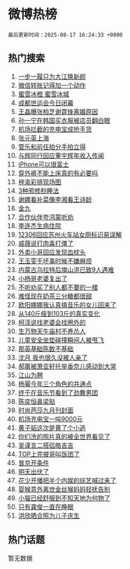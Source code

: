 # 微博热榜

`最后更新时间：2025-08-17 16:24:33 +0800`

## 热门搜索

1. [一步一履只为大江换新颜](https://m.weibo.cn/search?containerid=100103type%3D1%26t%3D10%26q%3D%23%E4%B8%80%E6%AD%A5%E4%B8%80%E5%B1%A5%E5%8F%AA%E4%B8%BA%E5%A4%A7%E6%B1%9F%E6%8D%A2%E6%96%B0%E9%A2%9C%23&stream_entry_id=51&isnewpage=1&extparam=seat%3D1%26q%3D%2523%25E4%25B8%2580%25E6%25AD%25A5%25E4%25B8%2580%25E5%25B1%25A5%25E5%258F%25AA%25E4%25B8%25BA%25E5%25A4%25A7%25E6%25B1%259F%25E6%258D%25A2%25E6%2596%25B0%25E9%25A2%259C%2523%26pos%3D0%26cate%3D10103%26filter_type%3Drealtimehot%26stream_entry_id%3D51%26c_type%3D51%26dgr%3D0%26display_time%3D1755419072%26pre_seqid%3D1755419072421055864491)
1. [微信转账记得加一个动作](https://m.weibo.cn/search?containerid=100103type%3D1%26t%3D10%26q%3D%E5%BE%AE%E4%BF%A1%E8%BD%AC%E8%B4%A6%E8%AE%B0%E5%BE%97%E5%8A%A0%E4%B8%80%E4%B8%AA%E5%8A%A8%E4%BD%9C&stream_entry_id=31&isnewpage=1&extparam=seat%3D1%26pos%3D0%26band_rank%3D1%26filter_type%3Drealtimehot%26c_type%3D31%26q%3D%25E5%25BE%25AE%25E4%25BF%25A1%25E8%25BD%25AC%25E8%25B4%25A6%25E8%25AE%25B0%25E5%25BE%2597%25E5%258A%25A0%25E4%25B8%2580%25E4%25B8%25AA%25E5%258A%25A8%25E4%25BD%259C%26dgr%3D0%26lcate%3D5001%26cate%3D5001%26stream_entry_id%3D31%26flag%3D2%26realpos%3D1%26display_time%3D1755419072%26pre_seqid%3D1755419072421055864491)
1. [蜜雪冰橙 蜜雪冰城](https://m.weibo.cn/search?containerid=100103type%3D1%26t%3D10%26q%3D%E8%9C%9C%E9%9B%AA%E5%86%B0%E6%A9%99+%E8%9C%9C%E9%9B%AA%E5%86%B0%E5%9F%8E&stream_entry_id=31&isnewpage=1&extparam=seat%3D1%26pos%3D1%26band_rank%3D2%26filter_type%3Drealtimehot%26c_type%3D31%26q%3D%25E8%259C%259C%25E9%259B%25AA%25E5%2586%25B0%25E6%25A9%2599%2520%25E8%259C%259C%25E9%259B%25AA%25E5%2586%25B0%25E5%259F%258E%26dgr%3D0%26lcate%3D5001%26cate%3D5001%26stream_entry_id%3D31%26flag%3D0%26realpos%3D2%26display_time%3D1755419072%26pre_seqid%3D1755419072421055864491)
1. [成都世运会今日闭幕](https://m.weibo.cn/search?containerid=100103type%3D1%26t%3D10%26q%3D%23%E6%88%90%E9%83%BD%E4%B8%96%E8%BF%90%E4%BC%9A%E4%BB%8A%E6%97%A5%E9%97%AD%E5%B9%95%23&stream_entry_id=31&isnewpage=1&extparam=seat%3D1%26pos%3D2%26band_rank%3D3%26filter_type%3Drealtimehot%26c_type%3D31%26q%3D%2523%25E6%2588%2590%25E9%2583%25BD%25E4%25B8%2596%25E8%25BF%2590%25E4%25BC%259A%25E4%25BB%258A%25E6%2597%25A5%25E9%2597%25AD%25E5%25B9%2595%2523%26dgr%3D0%26lcate%3D5001%26cate%3D5001%26stream_entry_id%3D31%26flag%3D0%26realpos%3D3%26display_time%3D1755419072%26pre_seqid%3D1755419072421055864491)
1. [王晶曝张柏芝谢霆锋离婚原因](https://m.weibo.cn/search?containerid=100103type%3D1%26t%3D10%26q%3D%23%E7%8E%8B%E6%99%B6%E6%9B%9D%E5%BC%A0%E6%9F%8F%E8%8A%9D%E8%B0%A2%E9%9C%86%E9%94%8B%E7%A6%BB%E5%A9%9A%E5%8E%9F%E5%9B%A0%23&stream_entry_id=31&isnewpage=1&extparam=seat%3D1%26pos%3D3%26band_rank%3D4%26filter_type%3Drealtimehot%26c_type%3D31%26q%3D%2523%25E7%258E%258B%25E6%2599%25B6%25E6%259B%259D%25E5%25BC%25A0%25E6%259F%258F%25E8%258A%259D%25E8%25B0%25A2%25E9%259C%2586%25E9%2594%258B%25E7%25A6%25BB%25E5%25A9%259A%25E5%258E%259F%25E5%259B%25A0%2523%26dgr%3D0%26lcate%3D5001%26cate%3D5001%26stream_entry_id%3D31%26flag%3D2%26realpos%3D4%26display_time%3D1755419072%26pre_seqid%3D1755419072421055864491)
1. [孙一宁在韩国买衣服被店员翻白眼](https://m.weibo.cn/search?containerid=100103type%3D1%26t%3D10%26q%3D%23%E5%AD%99%E4%B8%80%E5%AE%81%E5%9C%A8%E9%9F%A9%E5%9B%BD%E4%B9%B0%E8%A1%A3%E6%9C%8D%E8%A2%AB%E5%BA%97%E5%91%98%E7%BF%BB%E7%99%BD%E7%9C%BC%23&stream_entry_id=31&isnewpage=1&extparam=seat%3D1%26pos%3D4%26band_rank%3D5%26filter_type%3Drealtimehot%26c_type%3D31%26q%3D%2523%25E5%25AD%2599%25E4%25B8%2580%25E5%25AE%2581%25E5%259C%25A8%25E9%259F%25A9%25E5%259B%25BD%25E4%25B9%25B0%25E8%25A1%25A3%25E6%259C%258D%25E8%25A2%25AB%25E5%25BA%2597%25E5%2591%2598%25E7%25BF%25BB%25E7%2599%25BD%25E7%259C%25BC%2523%26dgr%3D0%26lcate%3D5001%26cate%3D5001%26stream_entry_id%3D31%26flag%3D1%26realpos%3D5%26display_time%3D1755419072%26pre_seqid%3D1755419072421055864491)
1. [机场拦截的充电宝成抢手货](https://m.weibo.cn/search?containerid=100103type%3D1%26t%3D10%26q%3D%23%E6%9C%BA%E5%9C%BA%E6%8B%A6%E6%88%AA%E7%9A%84%E5%85%85%E7%94%B5%E5%AE%9D%E6%88%90%E6%8A%A2%E6%89%8B%E8%B4%A7%23&stream_entry_id=31&isnewpage=1&extparam=seat%3D1%26pos%3D5%26band_rank%3D6%26filter_type%3Drealtimehot%26c_type%3D31%26q%3D%2523%25E6%259C%25BA%25E5%259C%25BA%25E6%258B%25A6%25E6%2588%25AA%25E7%259A%2584%25E5%2585%2585%25E7%2594%25B5%25E5%25AE%259D%25E6%2588%2590%25E6%258A%25A2%25E6%2589%258B%25E8%25B4%25A7%2523%26dgr%3D0%26lcate%3D5001%26cate%3D5001%26stream_entry_id%3D31%26flag%3D0%26realpos%3D6%26display_time%3D1755419072%26pre_seqid%3D1755419072421055864491)
1. [张元英上海](https://m.weibo.cn/search?containerid=100103type%3D1%26t%3D10%26q%3D%E5%BC%A0%E5%85%83%E8%8B%B1%E4%B8%8A%E6%B5%B7&stream_entry_id=31&isnewpage=1&extparam=seat%3D1%26pos%3D6%26band_rank%3D7%26filter_type%3Drealtimehot%26c_type%3D31%26q%3D%25E5%25BC%25A0%25E5%2585%2583%25E8%258B%25B1%25E4%25B8%258A%25E6%25B5%25B7%26dgr%3D0%26lcate%3D5001%26cate%3D5001%26stream_entry_id%3D31%26flag%3D0%26realpos%3D7%26display_time%3D1755419072%26pre_seqid%3D1755419072421055864491)
1. [管乐和前任拍分手拍立得](https://m.weibo.cn/search?containerid=100103type%3D1%26t%3D10%26q%3D%23%E7%AE%A1%E4%B9%90%E5%92%8C%E5%89%8D%E4%BB%BB%E6%8B%8D%E5%88%86%E6%89%8B%E6%8B%8D%E7%AB%8B%E5%BE%97%23&stream_entry_id=31&isnewpage=1&extparam=seat%3D1%26pos%3D7%26band_rank%3D8%26filter_type%3Drealtimehot%26c_type%3D31%26q%3D%2523%25E7%25AE%25A1%25E4%25B9%2590%25E5%2592%258C%25E5%2589%258D%25E4%25BB%25BB%25E6%258B%258D%25E5%2588%2586%25E6%2589%258B%25E6%258B%258D%25E7%25AB%258B%25E5%25BE%2597%2523%26dgr%3D0%26lcate%3D5001%26cate%3D5001%26stream_entry_id%3D31%26flag%3D0%26realpos%3D8%26display_time%3D1755419072%26pre_seqid%3D1755419072421055864491)
1. [与辉同行回应董宇辉年收入传闻](https://m.weibo.cn/search?containerid=100103type%3D1%26t%3D10%26q%3D%23%E4%B8%8E%E8%BE%89%E5%90%8C%E8%A1%8C%E5%9B%9E%E5%BA%94%E8%91%A3%E5%AE%87%E8%BE%89%E5%B9%B4%E6%94%B6%E5%85%A5%E4%BC%A0%E9%97%BB%23&stream_entry_id=31&isnewpage=1&extparam=seat%3D1%26pos%3D8%26band_rank%3D9%26filter_type%3Drealtimehot%26c_type%3D31%26q%3D%2523%25E4%25B8%258E%25E8%25BE%2589%25E5%2590%258C%25E8%25A1%258C%25E5%259B%259E%25E5%25BA%2594%25E8%2591%25A3%25E5%25AE%2587%25E8%25BE%2589%25E5%25B9%25B4%25E6%2594%25B6%25E5%2585%25A5%25E4%25BC%25A0%25E9%2597%25BB%2523%26dgr%3D0%26lcate%3D5001%26cate%3D5001%26stream_entry_id%3D31%26flag%3D0%26realpos%3D9%26display_time%3D1755419072%26pre_seqid%3D1755419072421055864491)
1. [iPhone可以很富士](https://m.weibo.cn/search?containerid=100103type%3D1%26t%3D10%26q%3DiPhone%E5%8F%AF%E4%BB%A5%E5%BE%88%E5%AF%8C%E5%A3%AB&stream_entry_id=31&isnewpage=1&extparam=seat%3D1%26pos%3D9%26band_rank%3D10%26filter_type%3Drealtimehot%26c_type%3D31%26q%3DiPhone%25E5%258F%25AF%25E4%25BB%25A5%25E5%25BE%2588%25E5%25AF%258C%25E5%25A3%25AB%26dgr%3D0%26lcate%3D5001%26cate%3D5001%26stream_entry_id%3D31%26flag%3D1%26realpos%3D10%26display_time%3D1755419072%26pre_seqid%3D1755419072421055864491)
1. [穿外裤不能上床真的有必要吗](https://m.weibo.cn/search?containerid=100103type%3D1%26t%3D10%26q%3D%23%E7%A9%BF%E5%A4%96%E8%A3%A4%E4%B8%8D%E8%83%BD%E4%B8%8A%E5%BA%8A%E7%9C%9F%E7%9A%84%E6%9C%89%E5%BF%85%E8%A6%81%E5%90%97%23&stream_entry_id=31&isnewpage=1&extparam=seat%3D1%26pos%3D10%26band_rank%3D11%26filter_type%3Drealtimehot%26c_type%3D31%26q%3D%2523%25E7%25A9%25BF%25E5%25A4%2596%25E8%25A3%25A4%25E4%25B8%258D%25E8%2583%25BD%25E4%25B8%258A%25E5%25BA%258A%25E7%259C%259F%25E7%259A%2584%25E6%259C%2589%25E5%25BF%2585%25E8%25A6%2581%25E5%2590%2597%2523%26dgr%3D0%26lcate%3D5001%26cate%3D5001%26stream_entry_id%3D31%26flag%3D0%26realpos%3D11%26display_time%3D1755419072%26pre_seqid%3D1755419072421055864491)
1. [梓渝彩排现场图](https://m.weibo.cn/search?containerid=100103type%3D1%26t%3D10%26q%3D%E6%A2%93%E6%B8%9D%E5%BD%A9%E6%8E%92%E7%8E%B0%E5%9C%BA%E5%9B%BE&stream_entry_id=31&isnewpage=1&extparam=seat%3D1%26pos%3D11%26band_rank%3D12%26filter_type%3Drealtimehot%26c_type%3D31%26q%3D%25E6%25A2%2593%25E6%25B8%259D%25E5%25BD%25A9%25E6%258E%2592%25E7%258E%25B0%25E5%259C%25BA%25E5%259B%25BE%26dgr%3D0%26lcate%3D5001%26cate%3D5001%26stream_entry_id%3D31%26flag%3D0%26realpos%3D12%26display_time%3D1755419072%26pre_seqid%3D1755419072421055864491)
1. [3种邪修秒睡法](https://m.weibo.cn/search?containerid=100103type%3D1%26t%3D10%26q%3D3%E7%A7%8D%E9%82%AA%E4%BF%AE%E7%A7%92%E7%9D%A1%E6%B3%95&stream_entry_id=31&isnewpage=1&extparam=seat%3D1%26pos%3D12%26band_rank%3D13%26filter_type%3Drealtimehot%26c_type%3D31%26q%3D3%25E7%25A7%258D%25E9%2582%25AA%25E4%25BF%25AE%25E7%25A7%2592%25E7%259D%25A1%25E6%25B3%2595%26dgr%3D0%26lcate%3D5001%26cate%3D5001%26stream_entry_id%3D31%26flag%3D1%26realpos%3D13%26display_time%3D1755419072%26pre_seqid%3D1755419072421055864491)
1. [谢娜看补菜像李湘看王诗龄](https://m.weibo.cn/search?containerid=100103type%3D1%26t%3D10%26q%3D%E8%B0%A2%E5%A8%9C%E7%9C%8B%E8%A1%A5%E8%8F%9C%E5%83%8F%E6%9D%8E%E6%B9%98%E7%9C%8B%E7%8E%8B%E8%AF%97%E9%BE%84&stream_entry_id=31&isnewpage=1&extparam=seat%3D1%26pos%3D13%26band_rank%3D14%26filter_type%3Drealtimehot%26c_type%3D31%26q%3D%25E8%25B0%25A2%25E5%25A8%259C%25E7%259C%258B%25E8%25A1%25A5%25E8%258F%259C%25E5%2583%258F%25E6%259D%258E%25E6%25B9%2598%25E7%259C%258B%25E7%258E%258B%25E8%25AF%2597%25E9%25BE%2584%26dgr%3D0%26lcate%3D5001%26cate%3D5001%26stream_entry_id%3D31%26flag%3D1%26realpos%3D14%26display_time%3D1755419072%26pre_seqid%3D1755419072421055864491)
1. [金九](https://m.weibo.cn/search?containerid=100103type%3D1%26t%3D10%26q%3D%E9%87%91%E4%B9%9D&stream_entry_id=31&isnewpage=1&extparam=seat%3D1%26pos%3D14%26band_rank%3D15%26filter_type%3Drealtimehot%26c_type%3D31%26q%3D%25E9%2587%2591%25E4%25B9%259D%26dgr%3D0%26lcate%3D5001%26cate%3D5001%26stream_entry_id%3D31%26flag%3D1%26realpos%3D15%26display_time%3D1755419072%26pre_seqid%3D1755419072421055864491)
1. [合作伙伴夸鸿蒙听劝](https://m.weibo.cn/search?containerid=100103type%3D1%26t%3D10%26q%3D%23%E5%90%88%E4%BD%9C%E4%BC%99%E4%BC%B4%E5%A4%B8%E9%B8%BF%E8%92%99%E5%90%AC%E5%8A%9D%23&stream_entry_id=31&isnewpage=1&extparam=seat%3D1%26pos%3D15%26band_rank%3D16%26filter_type%3Drealtimehot%26c_type%3D31%26q%3D%2523%25E5%2590%2588%25E4%25BD%259C%25E4%25BC%2599%25E4%25BC%25B4%25E5%25A4%25B8%25E9%25B8%25BF%25E8%2592%2599%25E5%2590%25AC%25E5%258A%259D%2523%26dgr%3D0%26lcate%3D5001%26cate%3D5001%26stream_entry_id%3D31%26flag%3D1%26realpos%3D16%26display_time%3D1755419072%26pre_seqid%3D1755419072421055864491)
1. [李连杰生病住院](https://m.weibo.cn/search?containerid=100103type%3D1%26t%3D10%26q%3D%23%E6%9D%8E%E8%BF%9E%E6%9D%B0%E7%94%9F%E7%97%85%E4%BD%8F%E9%99%A2%23&stream_entry_id=31&isnewpage=1&extparam=seat%3D1%26pos%3D16%26band_rank%3D17%26filter_type%3Drealtimehot%26c_type%3D31%26q%3D%2523%25E6%259D%258E%25E8%25BF%259E%25E6%259D%25B0%25E7%2594%259F%25E7%2597%2585%25E4%25BD%258F%25E9%2599%25A2%2523%26dgr%3D0%26lcate%3D5001%26cate%3D5001%26stream_entry_id%3D31%26flag%3D0%26realpos%3D17%26display_time%3D1755419072%26pre_seqid%3D1755419072421055864491)
1. [12306回应苏州火车站女厕标识易误解](https://m.weibo.cn/search?containerid=100103type%3D1%26t%3D10%26q%3D%2312306%E5%9B%9E%E5%BA%94%E8%8B%8F%E5%B7%9E%E7%81%AB%E8%BD%A6%E7%AB%99%E5%A5%B3%E5%8E%95%E6%A0%87%E8%AF%86%E6%98%93%E8%AF%AF%E8%A7%A3%23&stream_entry_id=31&isnewpage=1&extparam=seat%3D1%26pos%3D17%26band_rank%3D18%26filter_type%3Drealtimehot%26c_type%3D31%26q%3D%252312306%25E5%259B%259E%25E5%25BA%2594%25E8%258B%258F%25E5%25B7%259E%25E7%2581%25AB%25E8%25BD%25A6%25E7%25AB%2599%25E5%25A5%25B3%25E5%258E%2595%25E6%25A0%2587%25E8%25AF%2586%25E6%2598%2593%25E8%25AF%25AF%25E8%25A7%25A3%2523%26dgr%3D0%26lcate%3D5001%26cate%3D5001%26stream_entry_id%3D31%26flag%3D0%26realpos%3D18%26display_time%3D1755419072%26pre_seqid%3D1755419072421055864491)
1. [戚薇说打肉毒打僵了](https://m.weibo.cn/search?containerid=100103type%3D1%26t%3D10%26q%3D%E6%88%9A%E8%96%87%E8%AF%B4%E6%89%93%E8%82%89%E6%AF%92%E6%89%93%E5%83%B5%E4%BA%86&stream_entry_id=31&isnewpage=1&extparam=seat%3D1%26pos%3D18%26band_rank%3D19%26filter_type%3Drealtimehot%26c_type%3D31%26q%3D%25E6%2588%259A%25E8%2596%2587%25E8%25AF%25B4%25E6%2589%2593%25E8%2582%2589%25E6%25AF%2592%25E6%2589%2593%25E5%2583%25B5%25E4%25BA%2586%26dgr%3D0%26lcate%3D5001%26cate%3D5001%26stream_entry_id%3D31%26flag%3D2%26realpos%3D19%26display_time%3D1755419072%26pre_seqid%3D1755419072421055864491)
1. [外卖小哥回应发现血枕头](https://m.weibo.cn/search?containerid=100103type%3D1%26t%3D10%26q%3D%23%E5%A4%96%E5%8D%96%E5%B0%8F%E5%93%A5%E5%9B%9E%E5%BA%94%E5%8F%91%E7%8E%B0%E8%A1%80%E6%9E%95%E5%A4%B4%23&stream_entry_id=31&isnewpage=1&extparam=seat%3D1%26pos%3D19%26band_rank%3D20%26filter_type%3Drealtimehot%26c_type%3D31%26q%3D%2523%25E5%25A4%2596%25E5%258D%2596%25E5%25B0%258F%25E5%2593%25A5%25E5%259B%259E%25E5%25BA%2594%25E5%258F%2591%25E7%258E%25B0%25E8%25A1%2580%25E6%259E%2595%25E5%25A4%25B4%2523%26dgr%3D0%26lcate%3D5001%26cate%3D5001%26stream_entry_id%3D31%26flag%3D0%26realpos%3D20%26display_time%3D1755419072%26pre_seqid%3D1755419072421055864491)
1. [王玉雯干坏事时候不嫌麻烦](https://m.weibo.cn/search?containerid=100103type%3D1%26t%3D10%26q%3D%E7%8E%8B%E7%8E%89%E9%9B%AF%E5%B9%B2%E5%9D%8F%E4%BA%8B%E6%97%B6%E5%80%99%E4%B8%8D%E5%AB%8C%E9%BA%BB%E7%83%A6&stream_entry_id=31&isnewpage=1&extparam=seat%3D1%26pos%3D20%26band_rank%3D21%26filter_type%3Drealtimehot%26c_type%3D31%26q%3D%25E7%258E%258B%25E7%258E%2589%25E9%259B%25AF%25E5%25B9%25B2%25E5%259D%258F%25E4%25BA%258B%25E6%2597%25B6%25E5%2580%2599%25E4%25B8%258D%25E5%25AB%258C%25E9%25BA%25BB%25E7%2583%25A6%26dgr%3D0%26lcate%3D5001%26cate%3D5001%26stream_entry_id%3D31%26flag%3D1%26realpos%3D21%26display_time%3D1755419072%26pre_seqid%3D1755419072421055864491)
1. [内蒙古乌拉特后旗山洪已致9人遇难](https://m.weibo.cn/search?containerid=100103type%3D1%26t%3D10%26q%3D%23%E5%86%85%E8%92%99%E5%8F%A4%E4%B9%8C%E6%8B%89%E7%89%B9%E5%90%8E%E6%97%97%E5%B1%B1%E6%B4%AA%E5%B7%B2%E8%87%B49%E4%BA%BA%E9%81%87%E9%9A%BE%23&stream_entry_id=31&isnewpage=1&extparam=seat%3D1%26pos%3D21%26band_rank%3D22%26filter_type%3Drealtimehot%26c_type%3D31%26q%3D%2523%25E5%2586%2585%25E8%2592%2599%25E5%258F%25A4%25E4%25B9%258C%25E6%258B%2589%25E7%2589%25B9%25E5%2590%258E%25E6%2597%2597%25E5%25B1%25B1%25E6%25B4%25AA%25E5%25B7%25B2%25E8%2587%25B49%25E4%25BA%25BA%25E9%2581%2587%25E9%259A%25BE%2523%26dgr%3D0%26lcate%3D5001%26cate%3D5001%26stream_entry_id%3D31%26flag%3D1%26realpos%3D22%26display_time%3D1755419072%26pre_seqid%3D1755419072421055864491)
1. [小杨哥老婆复出了](https://m.weibo.cn/search?containerid=100103type%3D1%26t%3D10%26q%3D%E5%B0%8F%E6%9D%A8%E5%93%A5%E8%80%81%E5%A9%86%E5%A4%8D%E5%87%BA%E4%BA%86&stream_entry_id=31&isnewpage=1&extparam=seat%3D1%26pos%3D22%26band_rank%3D23%26filter_type%3Drealtimehot%26c_type%3D31%26q%3D%25E5%25B0%258F%25E6%259D%25A8%25E5%2593%25A5%25E8%2580%2581%25E5%25A9%2586%25E5%25A4%258D%25E5%2587%25BA%25E4%25BA%2586%26dgr%3D0%26lcate%3D5001%26cate%3D5001%26stream_entry_id%3D31%26flag%3D0%26realpos%3D23%26display_time%3D1755419072%26pre_seqid%3D1755419072421055864491)
1. [不听劝买了别人都不要的一楼](https://m.weibo.cn/search?containerid=100103type%3D1%26t%3D10%26q%3D%E4%B8%8D%E5%90%AC%E5%8A%9D%E4%B9%B0%E4%BA%86%E5%88%AB%E4%BA%BA%E9%83%BD%E4%B8%8D%E8%A6%81%E7%9A%84%E4%B8%80%E6%A5%BC&stream_entry_id=31&isnewpage=1&extparam=seat%3D1%26pos%3D23%26band_rank%3D24%26filter_type%3Drealtimehot%26c_type%3D31%26q%3D%25E4%25B8%258D%25E5%2590%25AC%25E5%258A%259D%25E4%25B9%25B0%25E4%25BA%2586%25E5%2588%25AB%25E4%25BA%25BA%25E9%2583%25BD%25E4%25B8%258D%25E8%25A6%2581%25E7%259A%2584%25E4%25B8%2580%25E6%25A5%25BC%26dgr%3D0%26lcate%3D5001%26cate%3D5001%26stream_entry_id%3D31%26flag%3D1%26realpos%3D24%26display_time%3D1755419072%26pre_seqid%3D1755419072421055864491)
1. [难怪现在奶茶三分糖都很甜](https://m.weibo.cn/search?containerid=100103type%3D1%26t%3D10%26q%3D%23%E9%9A%BE%E6%80%AA%E7%8E%B0%E5%9C%A8%E5%A5%B6%E8%8C%B6%E4%B8%89%E5%88%86%E7%B3%96%E9%83%BD%E5%BE%88%E7%94%9C%23&stream_entry_id=31&isnewpage=1&extparam=seat%3D1%26pos%3D24%26band_rank%3D25%26filter_type%3Drealtimehot%26c_type%3D31%26q%3D%2523%25E9%259A%25BE%25E6%2580%25AA%25E7%258E%25B0%25E5%259C%25A8%25E5%25A5%25B6%25E8%258C%25B6%25E4%25B8%2589%25E5%2588%2586%25E7%25B3%2596%25E9%2583%25BD%25E5%25BE%2588%25E7%2594%259C%2523%26dgr%3D0%26lcate%3D5001%26cate%3D5001%26stream_entry_id%3D31%26flag%3D2%26realpos%3D25%26display_time%3D1755419072%26pre_seqid%3D1755419072421055864491)
1. [欧阳娜娜我认真搞音乐的女儿回来了](https://m.weibo.cn/search?containerid=100103type%3D1%26t%3D10%26q%3D%E6%AC%A7%E9%98%B3%E5%A8%9C%E5%A8%9C%E6%88%91%E8%AE%A4%E7%9C%9F%E6%90%9E%E9%9F%B3%E4%B9%90%E7%9A%84%E5%A5%B3%E5%84%BF%E5%9B%9E%E6%9D%A5%E4%BA%86&stream_entry_id=31&isnewpage=1&extparam=seat%3D1%26pos%3D25%26band_rank%3D26%26filter_type%3Drealtimehot%26c_type%3D31%26q%3D%25E6%25AC%25A7%25E9%2598%25B3%25E5%25A8%259C%25E5%25A8%259C%25E6%2588%2591%25E8%25AE%25A4%25E7%259C%259F%25E6%2590%259E%25E9%259F%25B3%25E4%25B9%2590%25E7%259A%2584%25E5%25A5%25B3%25E5%2584%25BF%25E5%259B%259E%25E6%259D%25A5%25E4%25BA%2586%26dgr%3D0%26lcate%3D5001%26cate%3D5001%26stream_entry_id%3D31%26flag%3D1%26realpos%3D26%26display_time%3D1755419072%26pre_seqid%3D1755419072421055864491)
1. [从140斤瘦到103斤的真实变化](https://m.weibo.cn/search?containerid=100103type%3D1%26t%3D10%26q%3D%E4%BB%8E140%E6%96%A4%E7%98%A6%E5%88%B0103%E6%96%A4%E7%9A%84%E7%9C%9F%E5%AE%9E%E5%8F%98%E5%8C%96&stream_entry_id=31&isnewpage=1&extparam=seat%3D1%26pos%3D26%26band_rank%3D27%26filter_type%3Drealtimehot%26c_type%3D31%26q%3D%25E4%25BB%258E140%25E6%2596%25A4%25E7%2598%25A6%25E5%2588%25B0103%25E6%2596%25A4%25E7%259A%2584%25E7%259C%259F%25E5%25AE%259E%25E5%258F%2598%25E5%258C%2596%26dgr%3D0%26lcate%3D5001%26cate%3D5001%26stream_entry_id%3D31%26flag%3D0%26realpos%3D27%26display_time%3D1755419072%26pre_seqid%3D1755419072421055864491)
1. [柯淳说找老婆会找圈外的](https://m.weibo.cn/search?containerid=100103type%3D1%26t%3D10%26q%3D%23%E6%9F%AF%E6%B7%B3%E8%AF%B4%E6%89%BE%E8%80%81%E5%A9%86%E4%BC%9A%E6%89%BE%E5%9C%88%E5%A4%96%E7%9A%84%23&stream_entry_id=31&isnewpage=1&extparam=seat%3D1%26pos%3D27%26band_rank%3D28%26filter_type%3Drealtimehot%26c_type%3D31%26q%3D%2523%25E6%259F%25AF%25E6%25B7%25B3%25E8%25AF%25B4%25E6%2589%25BE%25E8%2580%2581%25E5%25A9%2586%25E4%25BC%259A%25E6%2589%25BE%25E5%259C%2588%25E5%25A4%2596%25E7%259A%2584%2523%26dgr%3D0%26lcate%3D5001%26cate%3D5001%26stream_entry_id%3D31%26flag%3D1%26realpos%3D28%26display_time%3D1755419072%26pre_seqid%3D1755419072421055864491)
1. [生万物天牛庙村不养怂人](https://m.weibo.cn/search?containerid=100103type%3D1%26t%3D10%26q%3D%E7%94%9F%E4%B8%87%E7%89%A9%E5%A4%A9%E7%89%9B%E5%BA%99%E6%9D%91%E4%B8%8D%E5%85%BB%E6%80%82%E4%BA%BA&stream_entry_id=31&isnewpage=1&extparam=seat%3D1%26pos%3D28%26band_rank%3D29%26filter_type%3Drealtimehot%26c_type%3D31%26q%3D%25E7%2594%259F%25E4%25B8%2587%25E7%2589%25A9%25E5%25A4%25A9%25E7%2589%259B%25E5%25BA%2599%25E6%259D%2591%25E4%25B8%258D%25E5%2585%25BB%25E6%2580%2582%25E4%25BA%25BA%26dgr%3D0%26lcate%3D5001%26cate%3D5001%26stream_entry_id%3D31%26flag%3D1%26realpos%3D29%26display_time%3D1755419072%26pre_seqid%3D1755419072421055864491)
1. [儿童安全坐垫碰撞瞬间人被甩飞](https://m.weibo.cn/search?containerid=100103type%3D1%26t%3D10%26q%3D%23%E5%84%BF%E7%AB%A5%E5%AE%89%E5%85%A8%E5%9D%90%E5%9E%AB%E7%A2%B0%E6%92%9E%E7%9E%AC%E9%97%B4%E4%BA%BA%E8%A2%AB%E7%94%A9%E9%A3%9E%23&stream_entry_id=31&isnewpage=1&extparam=seat%3D1%26pos%3D29%26band_rank%3D30%26filter_type%3Drealtimehot%26c_type%3D31%26q%3D%2523%25E5%2584%25BF%25E7%25AB%25A5%25E5%25AE%2589%25E5%2585%25A8%25E5%259D%2590%25E5%259E%25AB%25E7%25A2%25B0%25E6%2592%259E%25E7%259E%25AC%25E9%2597%25B4%25E4%25BA%25BA%25E8%25A2%25AB%25E7%2594%25A9%25E9%25A3%259E%2523%26dgr%3D0%26lcate%3D5001%26cate%3D5001%26stream_entry_id%3D31%26flag%3D0%26realpos%3D30%26display_time%3D1755419072%26pre_seqid%3D1755419072421055864491)
1. [那英基础陈数不基础](https://m.weibo.cn/search?containerid=100103type%3D1%26t%3D10%26q%3D%E9%82%A3%E8%8B%B1%E5%9F%BA%E7%A1%80%E9%99%88%E6%95%B0%E4%B8%8D%E5%9F%BA%E7%A1%80&stream_entry_id=31&isnewpage=1&extparam=seat%3D1%26pos%3D30%26band_rank%3D31%26filter_type%3Drealtimehot%26c_type%3D31%26q%3D%25E9%2582%25A3%25E8%258B%25B1%25E5%259F%25BA%25E7%25A1%2580%25E9%2599%2588%25E6%2595%25B0%25E4%25B8%258D%25E5%259F%25BA%25E7%25A1%2580%26dgr%3D0%26lcate%3D5001%26cate%3D5001%26stream_entry_id%3D31%26flag%3D1%26realpos%3D31%26display_time%3D1755419072%26pre_seqid%3D1755419072421055864491)
1. [沈月 我也很久没被人亲了](https://m.weibo.cn/search?containerid=100103type%3D1%26t%3D10%26q%3D%E6%B2%88%E6%9C%88+%E6%88%91%E4%B9%9F%E5%BE%88%E4%B9%85%E6%B2%A1%E8%A2%AB%E4%BA%BA%E4%BA%B2%E4%BA%86&stream_entry_id=31&isnewpage=1&extparam=seat%3D1%26pos%3D31%26band_rank%3D32%26filter_type%3Drealtimehot%26c_type%3D31%26q%3D%25E6%25B2%2588%25E6%259C%2588%2520%25E6%2588%2591%25E4%25B9%259F%25E5%25BE%2588%25E4%25B9%2585%25E6%25B2%25A1%25E8%25A2%25AB%25E4%25BA%25BA%25E4%25BA%25B2%25E4%25BA%2586%26dgr%3D0%26lcate%3D5001%26cate%3D5001%26stream_entry_id%3D31%26flag%3D0%26realpos%3D32%26display_time%3D1755419072%26pre_seqid%3D1755419072421055864491)
1. [郝蕾被萧亚轩托举香奈儿感动到大哭](https://m.weibo.cn/search?containerid=100103type%3D1%26t%3D10%26q%3D%E9%83%9D%E8%95%BE%E8%A2%AB%E8%90%A7%E4%BA%9A%E8%BD%A9%E6%89%98%E4%B8%BE%E9%A6%99%E5%A5%88%E5%84%BF%E6%84%9F%E5%8A%A8%E5%88%B0%E5%A4%A7%E5%93%AD&stream_entry_id=31&isnewpage=1&extparam=seat%3D1%26pos%3D32%26band_rank%3D33%26filter_type%3Drealtimehot%26c_type%3D31%26q%3D%25E9%2583%259D%25E8%2595%25BE%25E8%25A2%25AB%25E8%2590%25A7%25E4%25BA%259A%25E8%25BD%25A9%25E6%2589%2598%25E4%25B8%25BE%25E9%25A6%2599%25E5%25A5%2588%25E5%2584%25BF%25E6%2584%259F%25E5%258A%25A8%25E5%2588%25B0%25E5%25A4%25A7%25E5%2593%25AD%26dgr%3D0%26lcate%3D5001%26cate%3D5001%26stream_entry_id%3D31%26flag%3D1%26realpos%3D33%26display_time%3D1755419072%26pre_seqid%3D1755419072421055864491)
1. [江山为聘](https://m.weibo.cn/search?containerid=100103type%3D1%26t%3D10%26q%3D%E6%B1%9F%E5%B1%B1%E4%B8%BA%E8%81%98&stream_entry_id=31&isnewpage=1&extparam=seat%3D1%26pos%3D33%26band_rank%3D34%26filter_type%3Drealtimehot%26c_type%3D31%26q%3D%25E6%25B1%259F%25E5%25B1%25B1%25E4%25B8%25BA%25E8%2581%2598%26dgr%3D0%26lcate%3D5001%26cate%3D5001%26stream_entry_id%3D31%26flag%3D1%26realpos%3D34%26display_time%3D1755419072%26pre_seqid%3D1755419072421055864491)
1. [杨幂今年三个角色的共通点](https://m.weibo.cn/search?containerid=100103type%3D1%26t%3D10%26q%3D%E6%9D%A8%E5%B9%82%E4%BB%8A%E5%B9%B4%E4%B8%89%E4%B8%AA%E8%A7%92%E8%89%B2%E7%9A%84%E5%85%B1%E9%80%9A%E7%82%B9&stream_entry_id=31&isnewpage=1&extparam=seat%3D1%26pos%3D34%26band_rank%3D35%26filter_type%3Drealtimehot%26c_type%3D31%26q%3D%25E6%259D%25A8%25E5%25B9%2582%25E4%25BB%258A%25E5%25B9%25B4%25E4%25B8%2589%25E4%25B8%25AA%25E8%25A7%2592%25E8%2589%25B2%25E7%259A%2584%25E5%2585%25B1%25E9%2580%259A%25E7%2582%25B9%26dgr%3D0%26lcate%3D5001%26cate%3D5001%26stream_entry_id%3D31%26flag%3D1%26realpos%3D35%26display_time%3D1755419072%26pre_seqid%3D1755419072421055864491)
1. [终于在音乐节看到了劲舞男团](https://m.weibo.cn/search?containerid=100103type%3D1%26t%3D10%26q%3D%E7%BB%88%E4%BA%8E%E5%9C%A8%E9%9F%B3%E4%B9%90%E8%8A%82%E7%9C%8B%E5%88%B0%E4%BA%86%E5%8A%B2%E8%88%9E%E7%94%B7%E5%9B%A2&stream_entry_id=31&isnewpage=1&extparam=seat%3D1%26pos%3D35%26band_rank%3D36%26filter_type%3Drealtimehot%26c_type%3D31%26q%3D%25E7%25BB%2588%25E4%25BA%258E%25E5%259C%25A8%25E9%259F%25B3%25E4%25B9%2590%25E8%258A%2582%25E7%259C%258B%25E5%2588%25B0%25E4%25BA%2586%25E5%258A%25B2%25E8%2588%259E%25E7%2594%25B7%25E5%259B%25A2%26dgr%3D0%26lcate%3D5001%26cate%3D5001%26stream_entry_id%3D31%26flag%3D1%26realpos%3D36%26display_time%3D1755419072%26pre_seqid%3D1755419072421055864491)
1. [陈奕恒鼻梁贴](https://m.weibo.cn/search?containerid=100103type%3D1%26t%3D10%26q%3D%23%E9%99%88%E5%A5%95%E6%81%92%E9%BC%BB%E6%A2%81%E8%B4%B4%23&stream_entry_id=31&isnewpage=1&extparam=seat%3D1%26pos%3D36%26band_rank%3D37%26filter_type%3Drealtimehot%26c_type%3D31%26q%3D%2523%25E9%2599%2588%25E5%25A5%2595%25E6%2581%2592%25E9%25BC%25BB%25E6%25A2%2581%25E8%25B4%25B4%2523%26dgr%3D0%26lcate%3D5001%26cate%3D5001%26stream_entry_id%3D31%26flag%3D1%26realpos%3D37%26display_time%3D1755419072%26pre_seqid%3D1755419072421055864491)
1. [时尚芭莎九月刊封面](https://m.weibo.cn/search?containerid=100103type%3D1%26t%3D10%26q%3D%E6%97%B6%E5%B0%9A%E8%8A%AD%E8%8E%8E%E4%B9%9D%E6%9C%88%E5%88%8A%E5%B0%81%E9%9D%A2&stream_entry_id=31&isnewpage=1&extparam=seat%3D1%26pos%3D37%26band_rank%3D38%26filter_type%3Drealtimehot%26c_type%3D31%26q%3D%25E6%2597%25B6%25E5%25B0%259A%25E8%258A%25AD%25E8%258E%258E%25E4%25B9%259D%25E6%259C%2588%25E5%2588%258A%25E5%25B0%2581%25E9%259D%25A2%26dgr%3D0%26lcate%3D5001%26cate%3D5001%26stream_entry_id%3D31%26flag%3D1%26realpos%3D38%26display_time%3D1755419072%26pre_seqid%3D1755419072421055864491)
1. [机场充电宝一吨9000元](https://m.weibo.cn/search?containerid=100103type%3D1%26t%3D10%26q%3D%23%E6%9C%BA%E5%9C%BA%E5%85%85%E7%94%B5%E5%AE%9D%E4%B8%80%E5%90%A89000%E5%85%83%23&stream_entry_id=31&isnewpage=1&extparam=seat%3D1%26pos%3D38%26band_rank%3D39%26filter_type%3Drealtimehot%26c_type%3D31%26q%3D%2523%25E6%259C%25BA%25E5%259C%25BA%25E5%2585%2585%25E7%2594%25B5%25E5%25AE%259D%25E4%25B8%2580%25E5%2590%25A89000%25E5%2585%2583%2523%26dgr%3D0%26lcate%3D5001%26cate%3D5001%26stream_entry_id%3D31%26flag%3D0%26realpos%3D39%26display_time%3D1755419072%26pre_seqid%3D1755419072421055864491)
1. [黄子韬这次是黄了个小逃](https://m.weibo.cn/search?containerid=100103type%3D1%26t%3D10%26q%3D%E9%BB%84%E5%AD%90%E9%9F%AC%E8%BF%99%E6%AC%A1%E6%98%AF%E9%BB%84%E4%BA%86%E4%B8%AA%E5%B0%8F%E9%80%83&stream_entry_id=31&isnewpage=1&extparam=seat%3D1%26pos%3D39%26band_rank%3D40%26filter_type%3Drealtimehot%26c_type%3D31%26q%3D%25E9%25BB%2584%25E5%25AD%2590%25E9%259F%25AC%25E8%25BF%2599%25E6%25AC%25A1%25E6%2598%25AF%25E9%25BB%2584%25E4%25BA%2586%25E4%25B8%25AA%25E5%25B0%258F%25E9%2580%2583%26dgr%3D0%26lcate%3D5001%26cate%3D5001%26stream_entry_id%3D31%26flag%3D1%26realpos%3D40%26display_time%3D1755419072%26pre_seqid%3D1755419072421055864491)
1. [你们洗的照片真的被全世界看见了](https://m.weibo.cn/search?containerid=100103type%3D1%26t%3D10%26q%3D%E4%BD%A0%E4%BB%AC%E6%B4%97%E7%9A%84%E7%85%A7%E7%89%87%E7%9C%9F%E7%9A%84%E8%A2%AB%E5%85%A8%E4%B8%96%E7%95%8C%E7%9C%8B%E8%A7%81%E4%BA%86&stream_entry_id=31&isnewpage=1&extparam=seat%3D1%26pos%3D40%26band_rank%3D41%26filter_type%3Drealtimehot%26c_type%3D31%26q%3D%25E4%25BD%25A0%25E4%25BB%25AC%25E6%25B4%2597%25E7%259A%2584%25E7%2585%25A7%25E7%2589%2587%25E7%259C%259F%25E7%259A%2584%25E8%25A2%25AB%25E5%2585%25A8%25E4%25B8%2596%25E7%2595%258C%25E7%259C%258B%25E8%25A7%2581%25E4%25BA%2586%26dgr%3D0%26lcate%3D5001%26cate%3D5001%26stream_entry_id%3D31%26flag%3D1%26realpos%3D41%26display_time%3D1755419072%26pre_seqid%3D1755419072421055864491)
1. [吴谨言二搭侣皓吉吉](https://m.weibo.cn/search?containerid=100103type%3D1%26t%3D10%26q%3D%E5%90%B4%E8%B0%A8%E8%A8%80%E4%BA%8C%E6%90%AD%E4%BE%A3%E7%9A%93%E5%90%89%E5%90%89&stream_entry_id=31&isnewpage=1&extparam=seat%3D1%26pos%3D41%26band_rank%3D42%26filter_type%3Drealtimehot%26c_type%3D31%26q%3D%25E5%2590%25B4%25E8%25B0%25A8%25E8%25A8%2580%25E4%25BA%258C%25E6%2590%25AD%25E4%25BE%25A3%25E7%259A%2593%25E5%2590%2589%25E5%2590%2589%26dgr%3D0%26lcate%3D5001%26cate%3D5001%26stream_entry_id%3D31%26flag%3D1%26realpos%3D42%26display_time%3D1755419072%26pre_seqid%3D1755419072421055864491)
1. [TOP上完披哥叫饭团了](https://m.weibo.cn/search?containerid=100103type%3D1%26t%3D10%26q%3DTOP%E4%B8%8A%E5%AE%8C%E6%8A%AB%E5%93%A5%E5%8F%AB%E9%A5%AD%E5%9B%A2%E4%BA%86&stream_entry_id=31&isnewpage=1&extparam=seat%3D1%26pos%3D42%26band_rank%3D43%26filter_type%3Drealtimehot%26c_type%3D31%26q%3DTOP%25E4%25B8%258A%25E5%25AE%258C%25E6%258A%25AB%25E5%2593%25A5%25E5%258F%25AB%25E9%25A5%25AD%25E5%259B%25A2%25E4%25BA%2586%26dgr%3D0%26lcate%3D5001%26cate%3D5001%26stream_entry_id%3D31%26flag%3D1%26realpos%3D43%26display_time%3D1755419072%26pre_seqid%3D1755419072421055864491)
1. [普京开条件](https://m.weibo.cn/search?containerid=100103type%3D1%26t%3D10%26q%3D%23%E6%99%AE%E4%BA%AC%E5%BC%80%E6%9D%A1%E4%BB%B6%23&stream_entry_id=31&isnewpage=1&extparam=seat%3D1%26pos%3D43%26band_rank%3D44%26filter_type%3Drealtimehot%26c_type%3D31%26q%3D%2523%25E6%2599%25AE%25E4%25BA%25AC%25E5%25BC%2580%25E6%259D%25A1%25E4%25BB%25B6%2523%26dgr%3D0%26lcate%3D5001%26cate%3D5001%26stream_entry_id%3D31%26flag%3D0%26realpos%3D44%26display_time%3D1755419072%26pre_seqid%3D1755419072421055864491)
1. [明天出伏了](https://m.weibo.cn/search?containerid=100103type%3D1%26t%3D10%26q%3D%23%E6%98%8E%E5%A4%A9%E5%87%BA%E4%BC%8F%E4%BA%86%23&stream_entry_id=31&isnewpage=1&extparam=seat%3D1%26pos%3D44%26band_rank%3D45%26filter_type%3Drealtimehot%26c_type%3D31%26q%3D%2523%25E6%2598%258E%25E5%25A4%25A9%25E5%2587%25BA%25E4%25BC%258F%25E4%25BA%2586%2523%26dgr%3D0%26lcate%3D5001%26cate%3D5001%26stream_entry_id%3D31%26flag%3D1%26realpos%3D45%26display_time%3D1755419072%26pre_seqid%3D1755419072421055864491)
1. [花少开播把半个内娱的综艺喊过来了](https://m.weibo.cn/search?containerid=100103type%3D1%26t%3D10%26q%3D%E8%8A%B1%E5%B0%91%E5%BC%80%E6%92%AD%E6%8A%8A%E5%8D%8A%E4%B8%AA%E5%86%85%E5%A8%B1%E7%9A%84%E7%BB%BC%E8%89%BA%E5%96%8A%E8%BF%87%E6%9D%A5%E4%BA%86&stream_entry_id=31&isnewpage=1&extparam=seat%3D1%26pos%3D45%26band_rank%3D46%26filter_type%3Drealtimehot%26c_type%3D31%26q%3D%25E8%258A%25B1%25E5%25B0%2591%25E5%25BC%2580%25E6%2592%25AD%25E6%258A%258A%25E5%258D%258A%25E4%25B8%25AA%25E5%2586%2585%25E5%25A8%25B1%25E7%259A%2584%25E7%25BB%25BC%25E8%2589%25BA%25E5%2596%258A%25E8%25BF%2587%25E6%259D%25A5%25E4%25BA%2586%26dgr%3D0%26lcate%3D5001%26cate%3D5001%26stream_entry_id%3D31%26flag%3D0%26realpos%3D46%26display_time%3D1755419072%26pre_seqid%3D1755419072421055864491)
1. [婴猴意外离世金丝猴妈妈轻抚告别](https://m.weibo.cn/search?containerid=100103type%3D1%26t%3D10%26q%3D%23%E5%A9%B4%E7%8C%B4%E6%84%8F%E5%A4%96%E7%A6%BB%E4%B8%96%E9%87%91%E4%B8%9D%E7%8C%B4%E5%A6%88%E5%A6%88%E8%BD%BB%E6%8A%9A%E5%91%8A%E5%88%AB%23&stream_entry_id=31&isnewpage=1&extparam=seat%3D1%26pos%3D46%26band_rank%3D47%26filter_type%3Drealtimehot%26c_type%3D31%26q%3D%2523%25E5%25A9%25B4%25E7%258C%25B4%25E6%2584%258F%25E5%25A4%2596%25E7%25A6%25BB%25E4%25B8%2596%25E9%2587%2591%25E4%25B8%259D%25E7%258C%25B4%25E5%25A6%2588%25E5%25A6%2588%25E8%25BD%25BB%25E6%258A%259A%25E5%2591%258A%25E5%2588%25AB%2523%26dgr%3D0%26lcate%3D5001%26cate%3D5001%26stream_entry_id%3D31%26flag%3D1%26realpos%3D47%26display_time%3D1755419072%26pre_seqid%3D1755419072421055864491)
1. [小猫已经舒服到不知天地为何物了](https://m.weibo.cn/search?containerid=100103type%3D1%26t%3D10%26q%3D%23%E5%B0%8F%E7%8C%AB%E5%B7%B2%E7%BB%8F%E8%88%92%E6%9C%8D%E5%88%B0%E4%B8%8D%E7%9F%A5%E5%A4%A9%E5%9C%B0%E4%B8%BA%E4%BD%95%E7%89%A9%E4%BA%86%23&stream_entry_id=31&isnewpage=1&extparam=seat%3D1%26pos%3D47%26band_rank%3D48%26filter_type%3Drealtimehot%26c_type%3D31%26q%3D%2523%25E5%25B0%258F%25E7%258C%25AB%25E5%25B7%25B2%25E7%25BB%258F%25E8%2588%2592%25E6%259C%258D%25E5%2588%25B0%25E4%25B8%258D%25E7%259F%25A5%25E5%25A4%25A9%25E5%259C%25B0%25E4%25B8%25BA%25E4%25BD%2595%25E7%2589%25A9%25E4%25BA%2586%2523%26dgr%3D0%26lcate%3D5001%26cate%3D5001%26stream_entry_id%3D31%26flag%3D1%26realpos%3D48%26display_time%3D1755419072%26pre_seqid%3D1755419072421055864491)
1. [只有龚俊一直在睁眼](https://m.weibo.cn/search?containerid=100103type%3D1%26t%3D10%26q%3D%E5%8F%AA%E6%9C%89%E9%BE%9A%E4%BF%8A%E4%B8%80%E7%9B%B4%E5%9C%A8%E7%9D%81%E7%9C%BC&stream_entry_id=31&isnewpage=1&extparam=seat%3D1%26pos%3D48%26band_rank%3D49%26filter_type%3Drealtimehot%26c_type%3D31%26q%3D%25E5%258F%25AA%25E6%259C%2589%25E9%25BE%259A%25E4%25BF%258A%25E4%25B8%2580%25E7%259B%25B4%25E5%259C%25A8%25E7%259D%2581%25E7%259C%25BC%26dgr%3D0%26lcate%3D5001%26cate%3D5001%26stream_entry_id%3D31%26flag%3D1%26realpos%3D49%26display_time%3D1755419072%26pre_seqid%3D1755419072421055864491)
1. [洪欣晒合照为儿子庆生](https://m.weibo.cn/search?containerid=100103type%3D1%26t%3D10%26q%3D%23%E6%B4%AA%E6%AC%A3%E6%99%92%E5%90%88%E7%85%A7%E4%B8%BA%E5%84%BF%E5%AD%90%E5%BA%86%E7%94%9F%23&stream_entry_id=31&isnewpage=1&extparam=seat%3D1%26pos%3D49%26band_rank%3D50%26filter_type%3Drealtimehot%26c_type%3D31%26q%3D%2523%25E6%25B4%25AA%25E6%25AC%25A3%25E6%2599%2592%25E5%2590%2588%25E7%2585%25A7%25E4%25B8%25BA%25E5%2584%25BF%25E5%25AD%2590%25E5%25BA%2586%25E7%2594%259F%2523%26dgr%3D0%26lcate%3D5001%26cate%3D5001%26stream_entry_id%3D31%26flag%3D1%26realpos%3D50%26display_time%3D1755419072%26pre_seqid%3D1755419072421055864491)

## 热门话题

暂无数据
